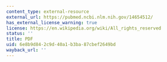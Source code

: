 ```yaml
---
content_type: external-resource
external_url: https://pubmed.ncbi.nlm.nih.gov/14654512/
has_external_license_warning: true
license: https://en.wikipedia.org/wiki/All_rights_reserved
status: ''
title: PDF
uid: 6e8b9d84-2c9d-40a1-b3ba-87cbef2649bd
wayback_url: ''
---
```


